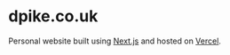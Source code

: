 # dpike.co.uk

Personal website built using [Next.js](https://nextjs.org) and hosted on [Vercel](https://vercel.com).
